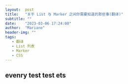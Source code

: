 ```yaml
---
layout:  post
title:   "关于 List 与 Marker 之间你需要知道的那些事(翻译)"
subtitle: ""
date:    "2023-03-06 17:24:00"
author:  "Mariano"
header-img: ""
tags:  
   - 翻译
   - List 列表
   - Marker
   - CSS
---  
```

  
## evenry test test ets
